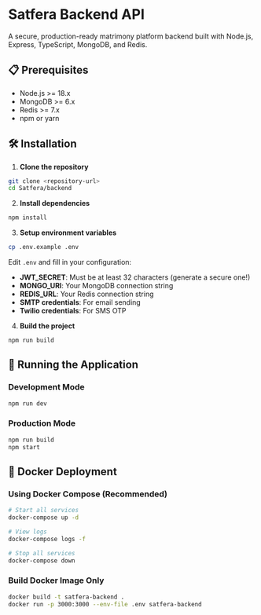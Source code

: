 # Satfera Backend API

A secure, production-ready matrimony platform backend built with Node.js, Express, TypeScript, MongoDB, and Redis.

## 📋 Prerequisites

- Node.js >= 18.x
- MongoDB >= 6.x
- Redis >= 7.x
- npm or yarn

## 🛠️ Installation

1. **Clone the repository**

```bash
git clone <repository-url>
cd Satfera/backend
```

2. **Install dependencies**

```bash
npm install
```

3. **Setup environment variables**

```bash
cp .env.example .env
```

Edit `.env` and fill in your configuration:

- **JWT_SECRET**: Must be at least 32 characters (generate a secure one!)
- **MONGO_URI**: Your MongoDB connection string
- **REDIS_URL**: Your Redis connection string
- **SMTP credentials**: For email sending
- **Twilio credentials**: For SMS OTP

4. **Build the project**

```bash
npm run build
```

## 🏃 Running the Application

### Development Mode

```bash
npm run dev
```

### Production Mode

```bash
npm run build
npm start
```

## 🐳 Docker Deployment

### Using Docker Compose (Recommended)

```bash
# Start all services
docker-compose up -d

# View logs
docker-compose logs -f

# Stop all services
docker-compose down
```

### Build Docker Image Only

```bash
docker build -t satfera-backend .
docker run -p 3000:3000 --env-file .env satfera-backend
```
